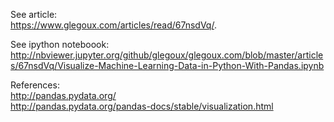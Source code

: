 See article:  
https://www.glegoux.com/articles/read/67nsdVq/.

See ipython noteboook:  
http://nbviewer.jupyter.org/github/glegoux/glegoux.com/blob/master/articles/67nsdVq/Visualize-Machine-Learning-Data-in-Python-With-Pandas.ipynb

References:  
http://pandas.pydata.org/  
http://pandas.pydata.org/pandas-docs/stable/visualization.html  
